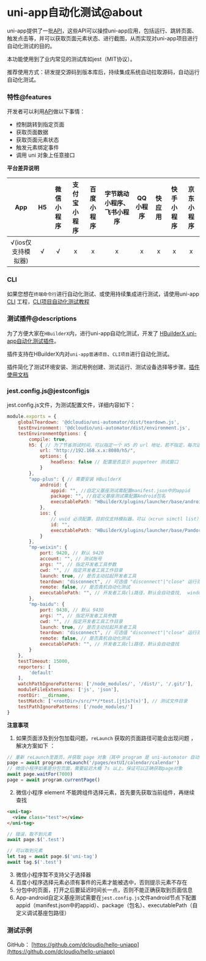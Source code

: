 # uni-app自动化测试@about

uni-app提供了一批[API](/collocation/auto/api)，这些API可以操控uni-app应用，包括运行、跳转页面、触发点击等，并可以获取页面元素状态、进行截图，从而实现对uni-app项目进行自动化测试的目的。

本功能使用到了业内常见的测试库如jest（MIT协议）。

推荐使用方式：研发提交源码到版本库后，持续集成系统自动拉取源码，自动运行自动化测试。

### 特性@features
开发者可以利用[API](/collocation/auto/api)做以下事情：

* 控制跳转到指定页面
* 获取页面数据
* 获取页面元素状态
* 触发元素绑定事件
* 调用 uni 对象上任意接口

**平台差异说明**

|App|H5|微信小程序|支付宝小程序|百度小程序|字节跳动小程序、飞书小程序|QQ小程序|快应用|快手小程序|京东小程序|
|:-:|:-:|:-:|:-:|:-:|:-:|:-:|:-:|:-:|:-:|
|√(ios仅支持模拟器)|√|√|x|x|x|x|x|x|x|

### CLI

如果您想在`终端命令行`进行自动化测试、或使用持续集成进行测试，请使用uni-app [CLI](https://uniapp.dcloud.net.cn/quickstart?id=_2-通过vue-cli命令行) 工程，[CLI项目自动化测试教程](/collocation/auto/uniapp-cli-project)

### 测试插件@descriptions

为了方便大家在`HBuilderX`内，进行uni-app自动化测试，开发了 [HBuilderX uni-app自动化测试插件](https://ext.dcloud.net.cn/plugin?id=5708)。

插件支持在HBuilderX内对`uni-app普通项目`、`CLI项目`进行自动化测试。

插件简化了测试环境安装、测试用例创建、测试运行、测试设备选择等步骤。[插件使用文档](./hbuilderx-extension/index)


### jest.config.js@jestconfigjs

jest.config.js文件，为测试配置文件，详细内容如下：

```js
module.exports = {
	globalTeardown: '@dcloudio/uni-automator/dist/teardown.js',
	testEnvironment: '@dcloudio/uni-automator/dist/environment.js',
	testEnvironmentOptions: {
		compile: true,
		h5: { // 为了节省测试时间，可以指定一个 H5 的 url 地址，若不指定，每次运行测试，会先 npm run dev:h5
			url: "http://192.168.x.x:8080/h5/",
			options: {
				headless: false // 配置是否显示 puppeteer 测试窗口
			}
		},
		"app-plus": { // 需要安装 HBuilderX
			android: {
				appid: "", //自定义基座测试需配置manifest.json中的appid
				package: "", //自定义基座测试需配置Android包名
				executablePath: "HBuilderX/plugins/launcher/base/android_base.apk" // apk 目录或自定义调试基座包路径
			},
			ios: {
				// uuid 必须配置，目前仅支持模拟器，可以（xcrun simctl list）查看要使用的模拟器 uuid
				id: "",
				executablePath: "HBuilderX/plugins/launcher/base/Pandora_simulator.app" // ipa 目录
			}
		},
		"mp-weixin": {
			port: 9420, // 默认 9420
			account: "", // 测试账号
			args: "", // 指定开发者工具参数
			cwd: "", // 指定开发者工具工作目录
			launch: true, // 是否主动拉起开发者工具
			teardown: "disconnect", // 可选值 "disconnect"|"close" 运行测试结束后，断开开发者工具或关闭开发者工具
			remote: false, // 是否真机自动化测试
			executablePath: "", // 开发者工具cli路径，默认会自动查找,  windows: C:/Program Files (x86)/Tencent/微信web开发者工具/cli.bat", mac: /Applications/wechatwebdevtools.app/Contents/MacOS/cli
		},
		"mp-baidu": {
			port: 9430, // 默认 9430
			args: "", // 指定开发者工具参数
			cwd: "", // 指定开发者工具工作目录
			launch: true, // 是否主动拉起开发者工具
			teardown: "disconnect", // 可选值 "disconnect"|"close" 运行测试结束后，断开开发者工具或关闭开发者工具
			remote: false, // 是否真机自动化测试
			executablePath: "", // 开发者工具cli路径，默认会自动查找
		}
	},
	testTimeout: 15000,
	reporters: [
		'default'
	],
	watchPathIgnorePatterns: ['/node_modules/', '/dist/', '/.git/'],
	moduleFileExtensions: ['js', 'json'],
	rootDir: __dirname,
	testMatch: ['<rootDir>/src/**/*test.[jt]s?(x)'], // 测试文件目录
	testPathIgnorePatterns: ['/node_modules/']
}

```



**注意事项**

1. 如果页面涉及到分包加载问题，`reLaunch` 获取的页面路径可能会出现问题 ，解决方案如下 ：
```javascript
// 重新 reLaunch至首页，并获取 page 对象（其中 program 是 uni-automator 自动注入的全局对象）
page = await program.reLaunch('/pages/extUI/calendar/calendar')
// 微信小程序如果是分包页面，需要延迟大概 7s 以上，保证可以正确获取page对象
await page.waitFor(7000)
page = await program.currentPage()
```

2. 微信小程序 element 不能跨组件选择元素，首先要先获取当前组件，再继续查找

```html
<uni-tag>
  <view class="test"></view>
</uni-tag>
```

```javascript
// 错误，取不到元素
await page.$('.test')

// 可以取到元素
let tag = await page.$('uni-tag')
await tag.$('.test')
```

3. 微信小程序暂不支持父子选择器
4. 百度小程序选择元素必须有事件的元素才能被选中，否则提示元素不存在
5. 分包中的页面，打开之后要延迟时间长一点，否则不能正确获取到页面信息
6. App-android自定义基座测试需要在`jest.config.js`文件android节点下配置appid（manifest.json中的appid）、package（包名）、executablePath（自定义调试基座包路径）

### 测试示例

GitHub： [https://github.com/dcloudio/hello-uniapp](https://github.com/dcloudio/hello-uniapp)